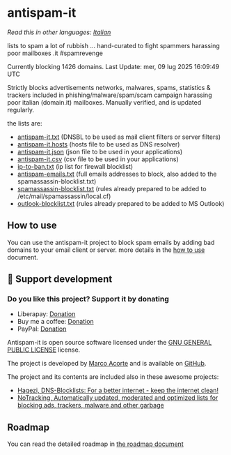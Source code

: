 # antispam-it

*Read this in other languages: [Italian](README.it.md)*

lists to spam a lot of rubbish ... hand-curated to fight spammers harassing poor mailboxes .it #spamrevenge

Currently blocking 1426 domains. Last Update: mer, 09 lug 2025 16:09:49 UTC

Strictly blocks advertisements networks, malwares, spams, statistics & trackers included in phishing/malware/spam/scam campaign harassing poor italian (domain.it) mailboxes. Manually verified, and is updated regularly.

the lists are:

- [antispam-it.txt](https://raw.githubusercontent.com/marco-acorte/antispam-it/main/antispam-it.txt) (DNSBL to be used as mail client filters or server filters)
- [antispam-it.hosts](https://raw.githubusercontent.com/marco-acorte/antispam-it/main/antispam-it.hosts) (hosts file to be used as DNS resolver)
- [antispam-it.json](https://raw.githubusercontent.com/marco-acorte/antispam-it/main/antispam-it.json) (json file to be used in your applications)
- [antispam-it.csv](https://raw.githubusercontent.com/marco-acorte/antispam-it/main/antispam-it.csv) (csv file to be used in your applications)
- [ip-to-ban.txt](https://raw.githubusercontent.com/marco-acorte/antispam-it/main/ip-to-ban.txt) (ip list for firewall blocklist)
- [antispam-emails.txt](https://raw.githubusercontent.com/marco-acorte/antispam-it/main/antispam-emails.txt) (full emails addresses to block, also added to the spamassassin-blocklist.txt)
- [spamassassin-blocklist.txt](https://raw.githubusercontent.com/marco-acorte/antispam-it/main/spamassassin-blocklist.txt) (rules already prepared to be added to /etc/mail/spamassassin/local.cf)
- [outlook-blocklist.txt](https://raw.githubusercontent.com/marco-acorte/antispam-it/main/outlook-blocklist.txt) (rules already prepared to be added to MS Outlook)

## How to use

You can use the antispam-it project to block spam emails by adding bad domains to your email client or server.
more details in the [how to use](docs/how-to-use.md) document.


## 💖 Support development

### Do you like this project? Support it by donating

- Liberapay: [Donation](https://liberapay.com/acor3/donate)
- Buy me a coffee: [Donation](https://buymeacoffee.com/marcoacorte)
- PayPal: [Donation](https://www.paypal.com/donate?business=4RXVK5TKS3YT2&currency_code=EUR)

Antispam-it is open source software licensed under the [GNU GENERAL PUBLIC LICENSE](LICENSE) license.

The project is developed by [Marco Acorte](https://marcoacorte.com) and is available on [GitHub](https://github.com/marco-acorte/antispam-it).

The project and its contents are included also in these awesome projects:

- [Hagezi, DNS-Blocklists: For a better internet - keep the internet clean!](https://github.com/hagezi/dns-blocklists/)
- [NoTracking, Automatically updated, moderated and optimized lists for blocking ads, trackers, malware and other garbage](https://github.com/notracking/hosts-blocklists)

## Roadmap

You can read the detailed roadmap in [the roadmap document](docs/roadmap.md)
